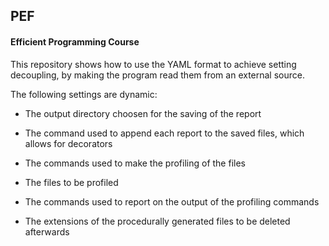 ## PEF
#### Efficient Programming Course

This repository shows how to use the YAML format to achieve setting decoupling, by making the program read them from an external source.

The following settings are dynamic:

* The output directory choosen for the saving of the report

* The command used to append each report to the saved files, which allows for decorators

* The commands used to make the profiling of the files

* The files to be profiled

* The commands used to report on the output of the profiling commands

* The extensions of the procedurally generated files to be deleted afterwards
